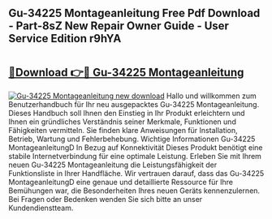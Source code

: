 ## Gu-34225 Montageanleitung Free Pdf Download - Part-8sZ New Repair Owner Guide - User Service Edition r9hYA

# <h2><a href="http://df7doo6.blite.top/?on=Gu-34225+Montageanleitung">🔗Download 👉🔴 Gu-34225 Montageanleitung</a></h2>

[![Gu-34225 Montageanleitung new download](https://i.imgur.com/lujVjoI.png)](http://df7doo6.blite.top/?on=Gu-34225+Montageanleitung)
Hallo und willkommen zum Benutzerhandbuch für Ihr neu ausgepacktes Gu-34225 Montageanleitung. Dieses Handbuch soll Ihnen den Einstieg in Ihr Produkt erleichtern und Ihnen ein gründliches Verständnis seiner Merkmale, Funktionen und Fähigkeiten vermitteln. Sie finden klare Anweisungen für Installation, Betrieb, Wartung und Fehlerbehebung. Wichtige Informationen Gu-34225 MontageanleitungD In Bezug auf Konnektivität Dieses Produkt benötigt eine stabile Internetverbindung für eine optimale Leistung. Erleben Sie mit Ihrem neuen Gu-34225 Montageanleitung die Leistungsfähigkeit der Funktionsliste in Ihrer Handfläche. Wir vertrauen darauf, dass das Gu-34225 MontageanleitungD eine genaue und detaillierte Ressource für Ihre Bemühungen war, die Besonderheiten Ihres neuen Geräts kennenzulernen. Bei Fragen oder Bedenken wenden Sie sich bitte an unser Kundendienstteam.

